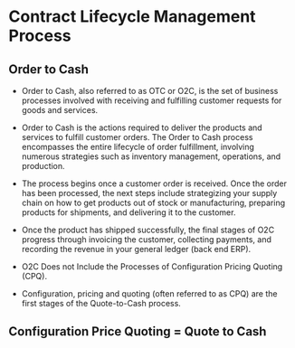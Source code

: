 # Contract Lifecycle Management Process

## Order to Cash
* Order to Cash, also referred to as OTC or O2C, is the set of business processes involved with receiving and fulfilling customer requests for goods and services.

*  Order to Cash is the actions required to deliver the products and services to fulfill customer orders. The Order to Cash process encompasses the entire lifecycle of order fulfillment, involving numerous strategies such as inventory management, operations, and production. 

* The process begins once a customer order is received. Once the order has been processed, the next steps include strategizing your supply chain on how to get products out of stock or manufacturing, preparing products for shipments, and delivering it to the customer. 
* Once the product has shipped successfully, the final stages of O2C progress through invoicing the customer, collecting payments, and recording the revenue in your general ledger (back end ERP). 
* O2C Does not Include the Processes of Configuration Pricing Quoting (CPQ).
* Configuration, pricing and quoting (often referred to as CPQ) are the first stages of the Quote-to-Cash process. 

## Configuration Price Quoting = Quote to Cash
